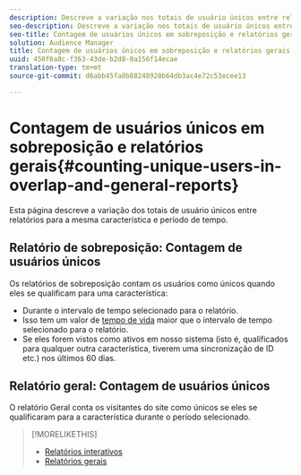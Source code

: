 ```yaml
---
description: Descreve a variação nos totais de usuário únicos entre relatórios para a mesma característica e período.
seo-description: Descreve a variação nos totais de usuário únicos entre relatórios para a mesma característica e período no Adobe Audience Manager
seo-title: Contagem de usuários únicos em sobreposição e relatórios gerais no AAM
solution: Audience Manager
title: Contagem de usuários únicos em sobreposição e relatórios gerais
uuid: 450f6a8c-f363-43de-b2d8-0a156f14ecae
translation-type: tm+mt
source-git-commit: d6abb45fa8b88248920b64db3ac4e72c53ecee13

---
```



# Contagem de usuários únicos em sobreposição e relatórios gerais{#counting-unique-users-in-overlap-and-general-reports}

Esta página descreve a variação dos totais de usuário únicos entre relatórios para a mesma característica e período de tempo.

<!-- 

c_unique_user_counts.xml

 -->

## Relatório de sobreposição: Contagem de usuários únicos

Os relatórios de sobreposição contam os usuários como únicos quando eles se qualificam para uma característica:

* Durante o intervalo de tempo selecionado para o relatório.
* Isso tem um valor de [tempo de vida](../features/traits/segment-ttl-explained.md) maior que o intervalo de tempo selecionado para o relatório.
* Se eles forem vistos como ativos em nosso sistema (isto é, qualificados para qualquer outra característica, tiverem uma sincronização de ID etc.) nos últimos 60 dias.

## Relatório geral: Contagem de usuários únicos

O relatório Geral conta os visitantes do site como únicos se eles se qualificaram para a característica durante o período selecionado.

>[!MORELIKETHIS]
>
>* [Relatórios interativos](../reporting/dynamic-reports/dynamic-reports.md#interactive-and-overlap-reports)
>* [Relatórios gerais](../reporting/general-reports.md#general-reports-overview)

